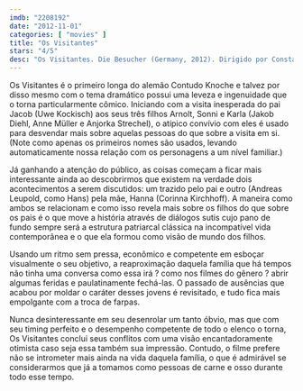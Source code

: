 ```yaml
---
imdb: "2208192"
date: "2012-11-01"
categories: [ "movies" ]
title: "Os Visitantes"
stars: "4/5"
desc: "Os Visitantes. Die Besucher (Germany, 2012). Dirigido por Constanze Knoche. Escrito por Leis Bagdach, Constanze Knoche. Com Uwe Kockisch, Corinna Kirchhoff, Anjorka Strechel, Anne Müller, Jakob Diehl, Irina Potapenko, Bernhard Schütz, Andreas Leupold, Janusz Kocaj."
---
```

Os Visitantes é o primeiro longa do alemão Contudo Knoche e talvez por disso mesmo com o tema dramático possui uma leveza e ingenuidade que o torna particularmente cômico. Iniciando com a visita inesperada do pai Jacob (Uwe Kockisch) aos seus três filhos Arnolt, Sonni e Karla (Jakob Diehl, Anne Müller e Anjorka Strechel), o atípico convívio com eles é usado para desvendar mais sobre aquelas pessoas do que sobre a visita em si. (Note como apenas os primeiros nomes são usados, levando automaticamente nossa relação com os personagens a um nível familiar.)

Já ganhando a atenção do público, as coisas começam a ficar mais interessante ainda ao descobrirmos que existem na verdade dois acontecimentos a serem discutidos: um trazido pelo pai e outro (Andreas Leupold, como Hans) pela mãe, Hanna (Corinna Kirchhoff). A maneira como ambos se relacionam e como isso revela mais sobre os filhos do que sobre os pais é o que move a história através de diálogos sutis cujo pano de fundo sempre será a estrutura patriarcal clássica na incompatível vida contemporânea e o que ela formou como visão de mundo dos filhos.

Usando um ritmo sem pressa, econômico e competente em esboçar visualmente o seu objetivo, a reaproximação daquela família que há tempos não tinha uma conversa como essa irá ? como nos filmes do gênero ? abrir algumas feridas e paulatinamente fechá-las. O passado de ausências que acabou por moldar o caráter desses jovens é revisitado, e tudo fica mais empolgante com a troca de farpas.

Nunca desinteressante em seu desenrolar um tanto óbvio, mas que com seu timing perfeito e o desempenho competente de todo o elenco o torna, Os Visitantes conclui seus conflitos com uma visão encantadoramente otimista caso seja essa também sua impressão. Contudo, o filme prefere não se intrometer mais ainda na vida daquela família, o que é admirável se considerarmos que já a tomamos como pessoas de carne e osso durante todo esse tempo.

